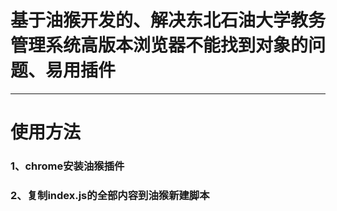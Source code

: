 # 基于油猴开发的、解决东北石油大学教务管理系统高版本浏览器不能找到对象的问题、易用插件
---
# 使用方法
### 1、chrome安装油猴插件
### 2、复制index.js的全部内容到油猴新建脚本
